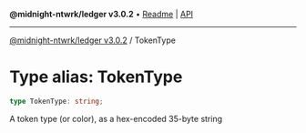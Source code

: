 **@midnight-ntwrk/ledger v3.0.2** • [Readme](../README.md) \| [API](../globals.md)

***

[@midnight-ntwrk/ledger v3.0.2](../README.md) / TokenType

# Type alias: TokenType

```ts
type TokenType: string;
```

A token type (or color), as a hex-encoded 35-byte string
